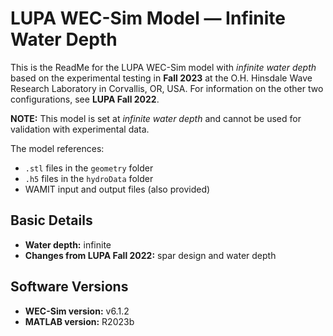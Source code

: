 # LUPA WEC-Sim Model — Infinite Water Depth

This is the ReadMe for the LUPA WEC-Sim model with *infinite water depth* based on the experimental testing in **Fall 2023** at the O.H. Hinsdale Wave Research Laboratory in Corvallis, OR, USA. 
For information on the other two configurations, see **LUPA Fall 2022**.

**NOTE:** This model is set at *infinite water depth* and cannot be used for validation with experimental data.

The model references:
- `.stl` files in the `geometry` folder
- `.h5` files in the `hydroData` folder
- WAMIT input and output files (also provided)

## Basic Details

- **Water depth:** infinite
- **Changes from LUPA Fall 2022:** spar design and water depth

## Software Versions

- **WEC-Sim version:** v6.1.2  
- **MATLAB version:** R2023b
